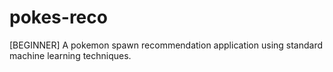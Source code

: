 # pokes-reco
[BEGINNER] A pokemon spawn recommendation application using standard machine learning techniques.
